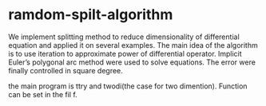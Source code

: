 # ramdom-spilt-algorithm
We implement splitting method to reduce dimensionality of differential equation and applied it on several examples. The main idea of the algorithm is to use iteration to approximate power of differential operator. Implicit Euler’s polygonal arc method were used to solve equations. The error were finally controlled in square degree.

the main program is ttry and twodi(the case for two dimention). Function can be set in the fil f.
